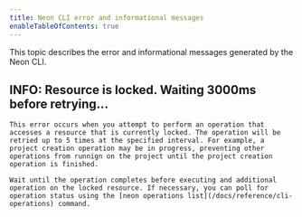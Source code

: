 ```yaml
---
title: Neon CLI error and informational messages
enableTableOfContents: true
---
```


This topic describes the error and informational messages generated by the Neon CLI.

## INFO: Resource is locked. Waiting 3000ms before retrying...

    This error occurs when you attempt to perform an operation that accesses a resource that is currently locked. The operation will be retried up to 5 times at the specified interval. For example, a project creation operation may be in progress, preventing other operations from runnign on the project until the project creation operation is finished. 

    Wait until the operation completes before executing and additional operation on the locked resource. If necessary, you can poll for operation status using the [neon operations list](/docs/reference/cli-operations) command.

